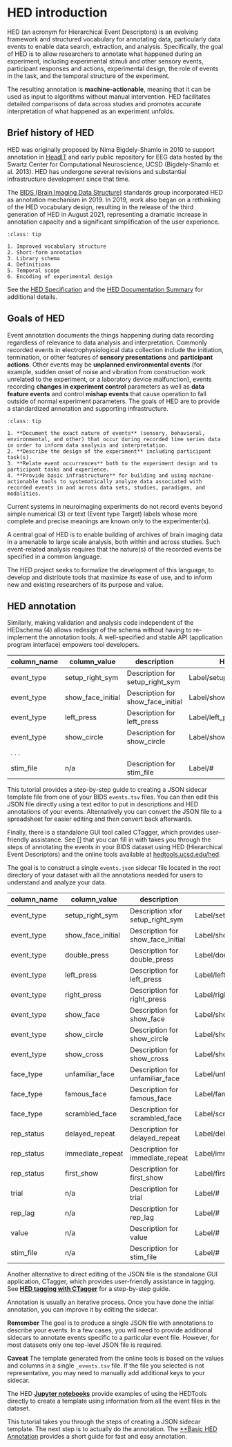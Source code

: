 # HED introduction

HED (an acronym for Hierarchical Event Descriptors) is an evolving framework and
structured vocabulary for annotating data,
particularly data events to enable data search, extraction, and analysis.
Specifically, the goal of HED is to allow researchers to annotate what happened
during an experiment, including experimental stimuli and other sensory events,
participant responses and actions, experimental design, the role of events in
the task, and the temporal structure of the experiment.

The resulting annotation is **machine-actionable**, meaning that it can be 
used as input to algorithms without manual intervention.
HED facilitates detailed comparisons of data across studies
and promotes accurate interpretation of what happened as an experiment unfolds.

## Brief history of HED
HED was originally proposed by Nima Bigdely-Shamlo in 2010 to support annotation in
[HeadIT](https://headit.ucsd.edu) and early public repository for EEG data hosted by the 
Swartz Center for Computational Neuroscience, UCSD (Bigdely-Shamlo et al. 2013).
HED has undergone several revisions and substantial infrastructure development since that time.

The [BIDS (Brain Imaging Data Structure)](https://bids.neuroimaging.io/) standards
group incorporated HED as annotation mechanism in 2019.
In 2019, work also began on a rethinking of the HED vocabulary design,
resulting in the release of the third generation of HED in August 2021,
representing a dramatic increase in annotation capacity and a significant
simplification of the user experience.

````{admonition} **New in HED (versions 8.0.0+) released August 2021.**
:class: tip

1. Improved vocabulary structure
2. Short-form annotation
3. Library schema
4. Definitions
5. Temporal scope
6. Encoding of experimental design

````
See the [HED Specification](https://hed-specification.readthedocs.io/en/latest/)
and the [HED Documentation Summary](HedDocumentationSummary.md) for additional details.

## Goals of HED

Event annotation documents the things happening during data recording regardless of relevance
to data analysis and interpretation. Commonly recorded events in electrophysiological data
collection include the initiation, termination, or other features of **sensory presentations** 
and **participant actions**. Other events may be **unplanned environmental events** 
(for example, sudden onset of noise and vibration from construction work unrelated to the 
experiment, or a laboratory device malfunction), events recording **changes in experiment
control** parameters as well as **data feature events** and control **mishap events** that
cause operation to fall outside of normal experiment parameters. The goals of HED are to 
provide a standardized annotation and supporting infrastructure.

````{admonition} **Goals of HED.**
:class: tip

1. **Document the exact nature of events** (sensory, behavioral, environmental, and other) that occur during recorded time series data in order to inform data analysis and interpretation.
2. **Describe the design of the experiment** including participant task(s).
3. **Relate event occurrences** both to the experiment design and to participant tasks and experience.
4. **Provide basic infrastructure** for building and using machine-actionable tools to systematically analyze data associated with recorded events in and across data sets, studies, paradigms, and modalities.
````

Current systems in neuroimaging experiments do not record events beyond simple numerical (3)
or text (Event type Target) labels whose more complete and precise meanings are known
only to the experimenter(s). 

A central goal of HED is to enable building of archives of brain imaging data in a
amenable to large scale analysis, both within and across studies.
Such event-related analysis requires that the nature(s) of the recorded events
be specified in a common language.

The HED project seeks to formalize the development of this language,
to develop and distribute tools that maximize its ease of use,
and to inform new and existing researchers of its purpose and value.

## HED annotation


Similarly, making validation and analysis code independent of the HEDschema (4) allows redesign of the 
schema without having to re-implement the annotation tools. A well-specified and stable API 
(application program interface) empowers tool developers.


| **column_name** | **column_value** | **description** | **HED** |
| --------------- | ---------------- | --------------- | ------- |
| event_type | setup_right_sym | Description for <br>setup_right_sym | Label/setup_right_sym |
| event_type | show_face_initial | Description for show_face_initial | Label/show_face_initial |
| event_type | left_press | Description for left_press | Label/left_press |
| event_type | show_circle | Description for show_circle | Label/show_circle |
| . . . |   |   |  |
| stim_file | n/a | Description for stim_file | Label/# |


This tutorial provides a step-by-step guide to creating a JSON sidecar
template file from one of your BIDS `events.tsv` files.
You can then edit this JSON file directly using a text editor
to put in descriptions and HED annotations of your events.
Alternatively you can convert the JSON file to a spreadsheet for easier editing
and then convert back afterwards.

Finally, there is a standalone GUI tool called CTagger,
which provides user-friendly assistance.
See [] that you can fill in with takes you through the steps of annotating
the events in your BIDS dataset using HED (Hierarchical Event Descriptors)
and the online tools available at
[hedtools.ucsd.edu/hed](https://hedtools.ucsd.edu/hed).

The goal is to construct a single `events.json` sidecar file located in 
the root directory of your dataset with all the annotations needed for
users to understand and analyze your data.

| **column_name** | **column_value** | **description** | **HED** |
| --------------- | ---------------- | --------------- | ------- |
| event_type | setup_right_sym | Description xfor <br>setup_right_sym | Label/setup_right_sym |
| event_type | show_face_initial | Description for show_face_initial | Label/show_face_initial |
| event_type | double_press | Description for double_press | Label/double_press |
| event_type | left_press | Description for left_press | Label/left_press |
| event_type | right_press | Description for right_press | Label/right_press |
| event_type | show_face | Description for show_face | Label/show_face |
| event_type | show_circle | Description for show_circle | Label/show_circle |
| event_type | show_cross | Description for show_cross | Label/show_cross |
| face_type | unfamiliar_face | Description for unfamiliar_face | Label/unfamiliar_face |
| face_type | famous_face | Description for famous_face | Label/famous_face |
| face_type | scrambled_face | Description for scrambled_face | Label/scrambled_face |
| rep_status | delayed_repeat | Description for delayed_repeat | Label/delayed_repeat |
| rep_status | immediate_repeat | Description for immediate_repeat | Label/immediate_repeat |
| rep_status | first_show | Description for first_show | Label/first_show |
| trial | n/a | Description for trial | Label/# |
| rep_lag | n/a | Description for rep_lag | Label/# |
| value | n/a | Description for value | Label/# |
| stim_file | n/a | Description for stim_file | Label/# |


Another alternative to direct editing of the JSON file is the standalone GUI application, 
CTagger, which provides user-friendly assistance in tagging.
See [**HED tagging with CTagger**](TaggingWithCTagger.md) for a step-by-step guide.

Annotation is usually an iterative process.
Once you have done the initial annotation, you can improve it by editing the sidecar.

**Remember** The goal is to produce a single JSON file with annotations
to describe your events. In a few cases, you will need to provide additional
sidecars to annotate events specific to a particular event file.
However, for most datasets only one top-level JSON file is required.

**Caveat** The template generated from the online tools is based on the values
and columns in a single `_events.tsv` file.
If the file you selected is not representative, you may need to manually add additional
keys to your sidecar.

The HED [**Jupyter notebooks**](HedInPython.md) provide
examples of using the HEDTools directly to create a template using information from all
the event files in the dataset.

This tutorial takes you through the steps of creating a JSON sidecar template.
The next step is to actually do the annotation.
The [**Basic HED Annotation](BasicHedAnnotation.md) provides a short
guide for fast and easy annotation.
